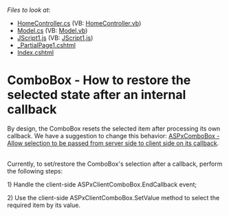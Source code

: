 <!-- default file list -->
*Files to look at*:

* [HomeController.cs](./CS/MvcApp_Q367963/Controllers/HomeController.cs) (VB: [HomeController.vb](./VB/MvcApp_Q367963/Controllers/HomeController.vb))
* [Model.cs](./CS/MvcApp_Q367963/Models/Model.cs) (VB: [Model.vb](./VB/MvcApp_Q367963/Models/Model.vb))
* [JScript1.js](./CS/MvcApp_Q367963/Scripts/JScript1.js) (VB: [JScript1.js](./VB/MvcApp_Q367963/Scripts/JScript1.js))
* [_PartialPage1.cshtml](./CS/MvcApp_Q367963/Views/Home/_PartialPage1.cshtml)
* [Index.cshtml](./CS/MvcApp_Q367963/Views/Home/Index.cshtml)
<!-- default file list end -->
# ComboBox - How to restore the selected state after an internal callback 


<p>By design, the ComboBox resets the selected item after processing its own callback. We have a suggestion to change this behavior: <a href="https://www.devexpress.com/Support/Center/p/S19880">ASPxComboBox - Allow selection to be passed from server side to client side on its callback</a>.</p><p><br />
Currently, to set/restore the ComboBox's selection after a callback, perform the following steps:</p><p>1) Handle the client-side ASPxClientComboBox.EndCallback event;</p><p>2) Use the client-side ASPxClientComboBox.SetValue method to select the required item by its value.</p>

<br/>


